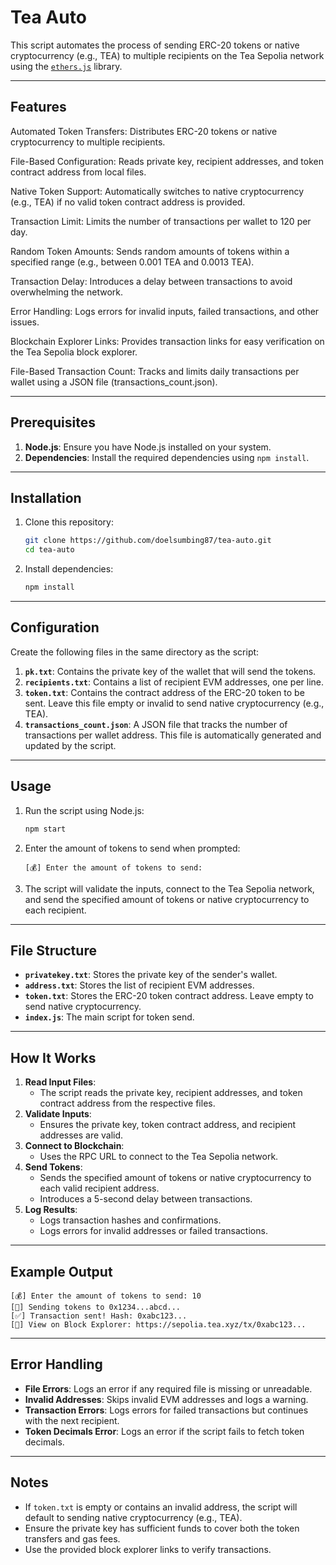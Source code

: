 # Tea Auto

This script automates the process of sending ERC-20 tokens or native cryptocurrency (e.g., TEA) to multiple recipients on the Tea Sepolia network using the [`ethers.js`](https://docs.ethers.org/) library.

---

## Features

Automated Token Transfers: Distributes ERC-20 tokens or native cryptocurrency to multiple recipients.

File-Based Configuration: Reads private key, recipient addresses, and token contract address from local files.

Native Token Support: Automatically switches to native cryptocurrency (e.g., TEA) if no valid token contract address is provided.

Transaction Limit: Limits the number of transactions per wallet to 120 per day.

Random Token Amounts: Sends random amounts of tokens within a specified range (e.g., between 0.001 TEA and 0.0013 TEA).

Transaction Delay: Introduces a delay between transactions to avoid overwhelming the network.

Error Handling: Logs errors for invalid inputs, failed transactions, and other issues.

Blockchain Explorer Links: Provides transaction links for easy verification on the Tea Sepolia block explorer.

File-Based Transaction Count: Tracks and limits daily transactions per wallet using a JSON file (transactions_count.json).

---

## Prerequisites

1. **Node.js**: Ensure you have Node.js installed on your system.
2. **Dependencies**: Install the required dependencies using `npm install`.

---

## Installation

1. Clone this repository:

   ```bash
   git clone https://github.com/doelsumbing87/tea-auto.git
   cd tea-auto
   ```

2. Install dependencies:

   ```bash
   npm install
   ```

---

## Configuration

Create the following files in the same directory as the script:

1. **`pk.txt`**: Contains the private key of the wallet that will send the tokens.
2. **`recipients.txt`**: Contains a list of recipient EVM addresses, one per line.
3. **`token.txt`**: Contains the contract address of the ERC-20 token to be sent. Leave this file empty or invalid to send native cryptocurrency (e.g., TEA).
4. **`transactions_count.json`**: A JSON file that tracks the number of transactions per wallet address. This file is automatically generated and updated by the script.

---

## Usage

1. Run the script using Node.js:

   ```bash
   npm start
   ```

2. Enter the amount of tokens to send when prompted:

   ```plaintext
   [💰] Enter the amount of tokens to send:
   ```

3. The script will validate the inputs, connect to the Tea Sepolia network, and send the specified amount of tokens or native cryptocurrency to each recipient.

---

## File Structure

- **`privatekey.txt`**: Stores the private key of the sender's wallet.
- **`address.txt`**: Stores the list of recipient EVM addresses.
- **`token.txt`**: Stores the ERC-20 token contract address. Leave empty to send native cryptocurrency.
- **`index.js`**: The main script for token send.

---

## How It Works

1. **Read Input Files**:
   - The script reads the private key, recipient addresses, and token contract address from the respective files.
2. **Validate Inputs**:
   - Ensures the private key, token contract address, and recipient addresses are valid.
3. **Connect to Blockchain**:
   - Uses the RPC URL to connect to the Tea Sepolia network.
4. **Send Tokens**:
   - Sends the specified amount of tokens or native cryptocurrency to each valid recipient address.
   - Introduces a 5-second delay between transactions.
5. **Log Results**:
   - Logs transaction hashes and confirmations.
   - Logs errors for invalid addresses or failed transactions.

---

## Example Output

```plaintext
[💰] Enter the amount of tokens to send: 10
[🚀] Sending tokens to 0x1234...abcd...
[✅] Transaction sent! Hash: 0xabc123...
[🔗] View on Block Explorer: https://sepolia.tea.xyz/tx/0xabc123...
```

---

## Error Handling

- **File Errors**: Logs an error if any required file is missing or unreadable.
- **Invalid Addresses**: Skips invalid EVM addresses and logs a warning.
- **Transaction Errors**: Logs errors for failed transactions but continues with the next recipient.
- **Token Decimals Error**: Logs an error if the script fails to fetch token decimals.

---

## Notes

- If `token.txt` is empty or contains an invalid address, the script will default to sending native cryptocurrency (e.g., TEA).
- Ensure the private key has sufficient funds to cover both the token transfers and gas fees.
- Use the provided block explorer links to verify transactions.
